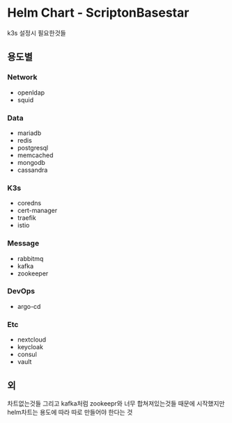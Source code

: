 # Helm Chart - ScriptonBasestar

k3s 설정시 필요한것들

## 용도별

### Network
- openldap
- squid

### Data
- mariadb
- redis
- postgresql
- memcached
- mongodb
- cassandra

### K3s
- coredns
- cert-manager
- traefik
- istio

### Message
- rabbitmq
- kafka
- zookeeper

### DevOps
- argo-cd

### Etc
- nextcloud
- keycloak
- consul
- vault

## 외

차트없는것들
그리고 kafka처럼 zookeepr와 너무 합쳐져있는것들
때문에 시작했지만
helm차트는 용도에 따라 따로 만들어야 한다는 것
